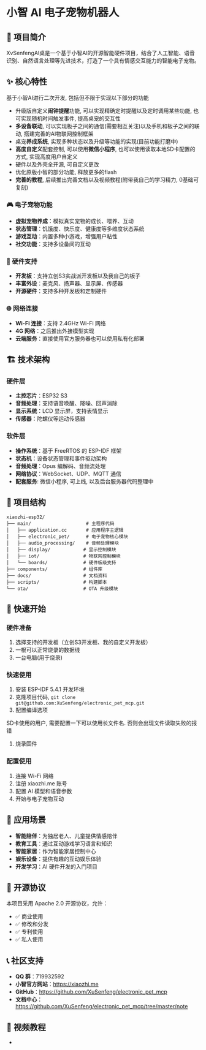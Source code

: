 # 小智 AI 电子宠物机器人

## 🎯 项目简介

XvSenfengAI桌是一个基于小智AI的开源智能硬件项目，结合了人工智能、语音识别、自然语言处理等先进技术，打造了一个具有情感交互能力的智能电子宠物。

## ✨ 核心特性

基于小智AI进行二次开发, 包括但不限于实现以下部分的功能

+ 升级版自定义**闹钟提醒**功能, 可以实现精确定时提醒以及定时调用某些功能, 也可实现随机时间触发事件, 提高桌宠的交互性
+ **多设备联动**, 可以实现板子之间的通信(需要相互关注)以及手机和板子之间的联动, 搭建完善的AI物联网控制框架
+ 桌宠**养成系统**, 实现多种状态以及升级等功能的实现(目前功能打磨中)
+ **高度自定义**配套控制, 可以使用**微信小程序**, 也可以使用读取本地SD卡配置的方式, 实现高度用户自定义
+ 硬件以及外壳全开源, 可自定义更改
+ 优化原版小智的部分功能, 释放更多的flash
+ **完善的教程**, 后续推出完善文档以及视频教程(附带我自己的学习精力, 0基础可复刻)

### 🎮 电子宠物功能
- **虚拟宠物养成**：模拟真实宠物的成长、喂养、互动
- **状态管理**：饥饿度、快乐度、健康度等多维度状态系统
- **游戏互动**：内置多种小游戏，增强用户粘性
- **社交功能**：支持多设备间的互动

### 🔧 硬件支持
- **开发板**：支持立创S3实战派开发板以及我自己的板子
- **丰富外设**：麦克风、扬声器、显示屏、传感器
- **开源硬件**：支持多种开发板和定制硬件

### 🌐 网络连接
- **Wi-Fi 连接**：支持 2.4GHz Wi-Fi 网络
- **4G 网络**：之后推出外接模型实现
- **云端服务**：直接使用官方服务器也可以使用私有化部署

## 🏗️ 技术架构

### 硬件层
- **主控芯片**：ESP32 S3
- **音频处理**：支持语音唤醒、降噪、回声消除
- **显示系统**：LCD 显示屏，支持表情显示
- **传感器**：陀螺仪等运动传感器

### 软件层
- **操作系统**：基于 FreeRTOS 的 ESP-IDF 框架
- **状态机**：设备状态管理和事件驱动架构
- **音频处理**：Opus 编解码、音频流处理
- **网络协议**：WebSocket、UDP、MQTT 通信
- **配套服务**: 微信小程序, 可上线, 以及后台服务器代码整理中

## 📁 项目结构

```
xiaozhi-esp32/
├── main/                    # 主程序代码
│   ├── application.cc       # 应用程序主逻辑
│   ├── electronic_pet/      # 电子宠物核心模块
│   ├── audio_processing/    # 音频处理模块
│   ├── display/            # 显示控制模块
│   ├── iot/                # 物联网控制模块
│   └── boards/             # 硬件板级支持
├── components/             # 组件库
├── docs/                   # 文档资料
├── scripts/                # 构建脚本
└── ota/                    # OTA 升级模块
```

## 🚀 快速开始

### 硬件准备
1. 选择支持的开发板（立创S3开发板、我的自定义开发板）
2. 一根可以正常烧录的数据线
3. 一台电脑(用于烧录)

### 快速使用
1. 安装 ESP-IDF 5.4.1 开发环境
2. 克隆项目代码, `git clone git@github.com:XuSenfeng/electronic_pet_mcp.git`
3. 配置编译选项

SD卡使用的用户, 需要配置一下可以使用长文件名. 否则会出现文件读取失败的报错

1. 烧录固件

### 配置使用
1. 连接 Wi-Fi 网络
2. 注册 xiaozhi.me 账号
3. 配置 AI 模型和语音参数
4. 开始与电子宠物互动

## 🎨 应用场景

- **智能陪伴**：为独居老人、儿童提供情感陪伴
- **教育工具**：通过互动游戏学习语言和知识
- **智能家居**：作为智能家居控制中心
- **娱乐设备**：提供有趣的互动娱乐体验
- **开发学习**：AI 硬件开发的入门项目

## 🤝 开源协议

本项目采用 Apache 2.0 开源协议，允许：
- ✅ 商业使用
- ✅ 修改和分发
- ✅ 专利使用
- ✅ 私人使用

## 📞 社区支持

- **QQ 群**：719932592
- **小智官方网站**：https://xiaozhi.me
- **GitHub**：https://github.com/XuSenfeng/electronic_pet_mcp
- **文档中心**：https://github.com/XuSenfeng/electronic_pet_mcp/tree/master/note

## 🎥 视频教程

- 
